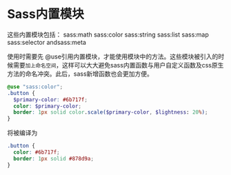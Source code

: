 # Sass内置模块

这些内置模块包括：
sass:math
sass:color
sass:string
sass:list
sass:map
sass:selector
andsass:meta

使用时需要先 @use引用内置模块，才能使用模块中的方法。这些模块被引入的时候需要`加上命名空间`，这样可以大大避免sass内置函数与用户自定义函数及css原生方法的命名冲突。此后，sass新增函数也会更加方便。

```scss
@use "sass:color";
.button {
  $primary-color: #6b717f;
  color: $primary-color;
  border: 1px solid color.scale($primary-color, $lightness: 20%);
}
```
将被编译为

```css
.button {
  color: #6b717f;
  border: 1px solid #878d9a;
}
```